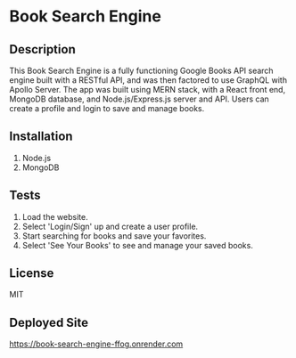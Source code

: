 # Book Search Engine

## Description
This Book Search Engine is a fully functioning Google Books API search engine built with a RESTful API, and was then factored to use GraphQL with Apollo Server. The app was built using MERN stack, with a React front end, MongoDB database, and Node.js/Express.js server and API. Users can create a profile and login to save and manage books.

## Installation
1. Node.js
2. MongoDB

## Tests
1. Load the website.
2. Select 'Login/Sign' up and create a user profile.
3. Start searching for books and save your favorites.
4. Select 'See Your Books' to see and manage your saved books.

## License
MIT

## Deployed Site
https://book-search-engine-ffog.onrender.com
